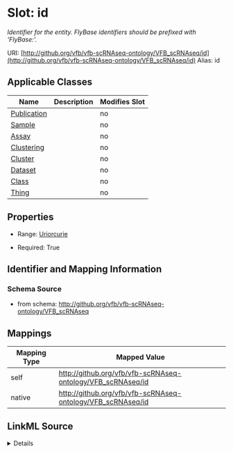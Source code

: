 

# Slot: id 


_Identifier for the entity. FlyBase identifiers should be prefixed with 'FlyBase:'._





URI: [http://github.org/vfb/vfb-scRNAseq-ontology/VFB_scRNAseq/id](http://github.org/vfb/vfb-scRNAseq-ontology/VFB_scRNAseq/id)
Alias: id

<!-- no inheritance hierarchy -->





## Applicable Classes

| Name | Description | Modifies Slot |
| --- | --- | --- |
| [Publication](Publication.md) |  |  no  |
| [Sample](Sample.md) |  |  no  |
| [Assay](Assay.md) |  |  no  |
| [Clustering](Clustering.md) |  |  no  |
| [Cluster](Cluster.md) |  |  no  |
| [Dataset](Dataset.md) |  |  no  |
| [Class](Class.md) |  |  no  |
| [Thing](Thing.md) |  |  no  |







## Properties

* Range: [Uriorcurie](Uriorcurie.md)

* Required: True





## Identifier and Mapping Information







### Schema Source


* from schema: http://github.org/vfb/vfb-scRNAseq-ontology/VFB_scRNAseq




## Mappings

| Mapping Type | Mapped Value |
| ---  | ---  |
| self | http://github.org/vfb/vfb-scRNAseq-ontology/VFB_scRNAseq/id |
| native | http://github.org/vfb/vfb-scRNAseq-ontology/VFB_scRNAseq/id |




## LinkML Source

<details>
```yaml
name: id
description: Identifier for the entity. FlyBase identifiers should be prefixed with
  'FlyBase:'.
from_schema: http://github.org/vfb/vfb-scRNAseq-ontology/VFB_scRNAseq
rank: 1000
identifier: true
alias: id
domain_of:
- Thing
range: uriorcurie
required: true

```
</details>
